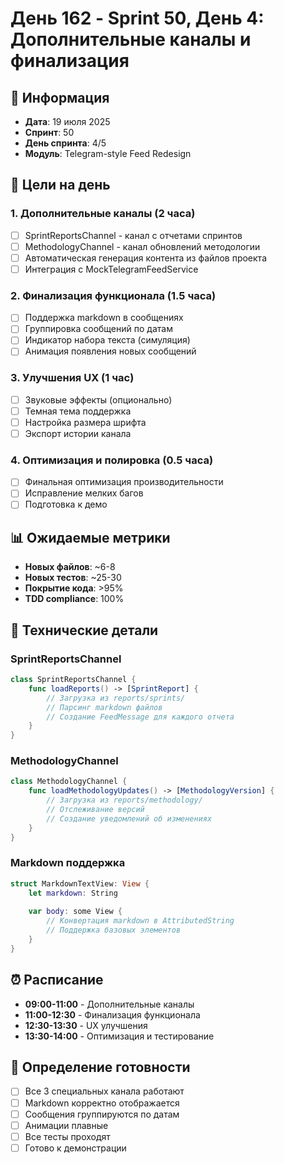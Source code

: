 # День 162 - Sprint 50, День 4: Дополнительные каналы и финализация

## 📅 Информация
- **Дата**: 19 июля 2025
- **Спринт**: 50  
- **День спринта**: 4/5
- **Модуль**: Telegram-style Feed Redesign

## 🎯 Цели на день

### 1. Дополнительные каналы (2 часа)
- [ ] SprintReportsChannel - канал с отчетами спринтов
- [ ] MethodologyChannel - канал обновлений методологии
- [ ] Автоматическая генерация контента из файлов проекта
- [ ] Интеграция с MockTelegramFeedService

### 2. Финализация функционала (1.5 часа)
- [ ] Поддержка markdown в сообщениях
- [ ] Группировка сообщений по датам
- [ ] Индикатор набора текста (симуляция)
- [ ] Анимация появления новых сообщений

### 3. Улучшения UX (1 час)
- [ ] Звуковые эффекты (опционально)
- [ ] Темная тема поддержка
- [ ] Настройка размера шрифта
- [ ] Экспорт истории канала

### 4. Оптимизация и полировка (0.5 часа)
- [ ] Финальная оптимизация производительности
- [ ] Исправление мелких багов
- [ ] Подготовка к демо

## 📊 Ожидаемые метрики

- **Новых файлов**: ~6-8
- **Новых тестов**: ~25-30
- **Покрытие кода**: >95%
- **TDD compliance**: 100%

## 🔧 Технические детали

### SprintReportsChannel
```swift
class SprintReportsChannel {
    func loadReports() -> [SprintReport] {
        // Загрузка из reports/sprints/
        // Парсинг markdown файлов
        // Создание FeedMessage для каждого отчета
    }
}
```

### MethodologyChannel
```swift
class MethodologyChannel {
    func loadMethodologyUpdates() -> [MethodologyVersion] {
        // Загрузка из reports/methodology/
        // Отслеживание версий
        // Создание уведомлений об изменениях
    }
}
```

### Markdown поддержка
```swift
struct MarkdownTextView: View {
    let markdown: String
    
    var body: some View {
        // Конвертация markdown в AttributedString
        // Поддержка базовых элементов
    }
}
```

## ⏰ Расписание

- **09:00-11:00** - Дополнительные каналы
- **11:00-12:30** - Финализация функционала  
- **12:30-13:30** - UX улучшения
- **13:30-14:00** - Оптимизация и тестирование

## 🎯 Определение готовности

- [ ] Все 3 специальных канала работают
- [ ] Markdown корректно отображается
- [ ] Сообщения группируются по датам
- [ ] Анимации плавные
- [ ] Все тесты проходят
- [ ] Готово к демонстрации 